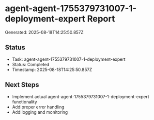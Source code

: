 # agent-agent-1755379731007-1-deployment-expert Report

Generated: 2025-08-18T14:25:50.857Z

## Status
- Task: agent-agent-1755379731007-1-deployment-expert
- Status: Completed
- Timestamp: 2025-08-18T14:25:50.857Z

## Next Steps
- Implement actual agent-agent-1755379731007-1-deployment-expert functionality
- Add proper error handling
- Add logging and monitoring

